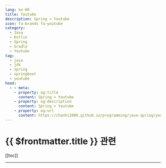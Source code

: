```yaml
---
lang: ko-KR
title: Youtube
description: Spring > Youtube
icon: fa-brands fa-youtube
category: 
  - Java
  - Kotlin
  - Spring
  - Gradle
  - Youtube
tag: 
  - java
  - jdk
  - spring
  - springboot
  - youtube
head:
  - - meta:
    - property: og:title
      content: Spring > Youtube
    - property: og:description
      content: Spring > Youtube
    - property: og:url
      content: https://chanhi2000.github.io/programming/java-spring/youtube.html
---
```


# {{ $frontmatter.title }} 관련

[[toc]]

---

<MyYouTubeItems jsonName="yu-amigoscode" /><!-- Amigoscode -->
<MyYouTubeItems jsonName="yu-Javatechie" /><!-- Java Techie -->
<MyYouTubeItems jsonName="yu-SivaReddyJavaTechie" /><!-- Siva Reddy -->
<MyYouTubeItems jsonName="yu-TechPrimers" /><!-- Tech Primers -->
<MyYouTubeItems jsonName="yu-HelloWorldStudy" /><!-- HelloWorld -->
<MyYouTubeItems jsonName="yu-user-uc2wv8zw3h" /><!-- 전자정부 표준프레임워크 센터 -->
<MyYouTubeItems jsonName="yu-smbdevops" /><!-- SMB DevOps -->
<MyYouTubeItems jsonName="yu-SpringSourceDev" /><!-- SpringDeveloper -->
<MyYouTubeItems jsonName="yu-Java.Brains" /><!-- Java Brains -->
<MyYouTubeItems jsonName="yu-geminikims" /><!-- 제미니의 개발실무 -->
<MyYouTubeItems jsonName="yu-Glabay" /><!-- Glabay -->
<MyYouTubeItems jsonName="yu-user-kp6ez9ty9p" /><!-- 최현웅 -->
<MyYouTubeItems jsonName="yu-BoualiAli" /><!-- Bouali Ali -->
<MyYouTubeItems jsonName="yu-developer_jango" /><!-- 개발자 장고 -->
<MyYouTubeItems jsonName="yu-seoulit" /><!-- 서울IT교육센터온라인강좌TV -->
<MyYouTubeItems jsonName="yu-나는황쌤이다" /><!-- 나는 황쌤이다 -->
<MyYouTubeItems jsonName="yu-user-jn1ly6wf9q" /><!-- 웹짱이영환쌤 -->
<MyYouTubeItems jsonName="yu-이백행" /><!-- 이백행 -->
<MyYouTubeItems jsonName="yu-xxxjjhhh" /><!-- 개발자 유미 -->
<MyYouTubeItems jsonName="yu-with2511" /><!-- 기술노트with 알렉 -->
<MyYouTubeItems jsonName="yu-tobyspring" /><!-- Toby Lee -->
<MyYouTubeItems jsonName="yu-devtiro" /><!-- Devtiro -->
<MyYouTubeItems jsonName="yu-codefarm0" /><!-- Codefarm -->
<MyYouTubeItems jsonName="yu-KenuHeo" /><!-- Kenu Heo -->
<MyYouTubeItems jsonName="yu-HanbitMedia93" /><!-- 한빛미디어 -->
<MyYouTubeItems jsonName="yu-DanVega" /><!-- Dan Vega -->
<MyYouTubeItems jsonName="yu-codewithsudarshan" /><!-- Sudarshan Shah -->
<MyYouTubeItems jsonName="yu-abhishekvermaa10" /><!-- Abhishek Verma -->
<MyYouTubeItems jsonName="yu-icttrainer6889" /><!-- ICT Trainer -->
<MyYouTubeItems jsonName="yu-amol_" /><!-- Amol kumar -->
<MyYouTubeItems jsonName="yu-NarenJavaTech" /><!-- Naren Java Help Line -->
<MyYouTubeItems jsonName="yu-IOCodes" /><!-- IOCODES -->
<MyYouTubeItems jsonName="yu-crackITTechieTalks" /><!-- crackIT -->
<MyYouTubeItems jsonName="yu-airklassofficial" /><!-- 에어클래스 -->
<MyYouTubeItems jsonName="yu-tech-soft" /><!-- Tech Soft -->
<MyYouTubeItems jsonName="yu-sergey_tech" /><!-- Sergey Tech -->
<MyYouTubeItems jsonName="yu-alohaclass" /><!-- ALOHA CLASS -->
<MyYouTubeItems jsonName="yu-datmt_dev" /><!-- datmt -->
<MyYouTubeItems jsonName="yu-hobbyMett" /><!-- 코딩하는오후 -->
<MyYouTubeItems jsonName="yu-RamNJava" /><!-- Ram N Java -->
<MyYouTubeItems jsonName="yu-GenuineCoder" /><!-- Genuine Coder -->
<MyYouTubeItems jsonName="yu-ProgrammingTechie" /><!-- Programming Techie -->
<MyYouTubeItems jsonName="yu-Telusko" /><!-- Telusko  -->
<MyYouTubeItems jsonName="yu-GainJavaKnowledge" /><!-- Gain Java Knowledge -->
<MyYouTubeItems jsonName="yu-shellfolder" /><!-- 쉘폴더 ShellFolder -->
<MyYouTubeItems jsonName="yu-dev.mminsu" /><!-- dev.mminsu -->
<MyYouTubeItems jsonName="yu-MikesTechCorner" /><!-- Mike Møller Nielsen -->
<MyYouTubeItems jsonName="yu-user-ht2jq8bg9b" /><!-- 이숭무 샘 -->
<MyYouTubeItems jsonName="yu-systemv1968" /><!-- System V -->
<MyYouTubeItems jsonName="yu-user-jc7ek9jk3l" /><!-- 차태진 -->
<MyYouTubeItems jsonName="yu-BoostMyTool" /><!-- BoostMyTool -->
<MyYouTubeItems jsonName="yu-code_name_sagang" /><!-- 사강코딩 -->
<MyYouTubeItems jsonName="yu-SeleniumExpress" /><!-- Selenium Express -->
<MyYouTubeItems jsonName="yu-micoding" /><!-- 몰입코딩 아카이브 -->
<MyYouTubeItems jsonName="yu-pjh5365" /><!-- 박지혁 -->
<MyYouTubeItems jsonName="yu-poseidon.program" /><!-- poseidon -->
<MyYouTubeItems jsonName="yu-codersee" /><!-- Codersee- Kotlin on the backend -->
<MyYouTubeItems jsonName="yu-uengine5309" /><!-- uEngine -->
<MyYouTubeItems jsonName="yu-virtualJUG" /><!-- v JUG -->
<MyYouTubeItems jsonName="yu-devCJH" /><!-- devCJH -->
<MyYouTubeItems jsonName="yu-SagguUK" /><!-- Saggu -->
<MyYouTubeItems jsonName="yu-yukicoding6552" /><!-- Yuki Coding -->
<MyYouTubeItems jsonName="yu-DilipItAcademy" /><!-- Dilip IT Academy -->
<MyYouTubeItems jsonName="yu-SWErikCodes" /><!-- SWErikCodes -->
<MyYouTubeItems jsonName="yu-플랫포머스터디" /><!-- 플랫포머스터디 -->
<MyYouTubeItems jsonName="yu-unknownkoder" /><!-- Unknown Koder -->

<TagLinks />